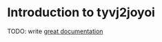 # Introduction to tyvj2joyoi

TODO: write [great documentation](http://jacobian.org/writing/what-to-write/)
